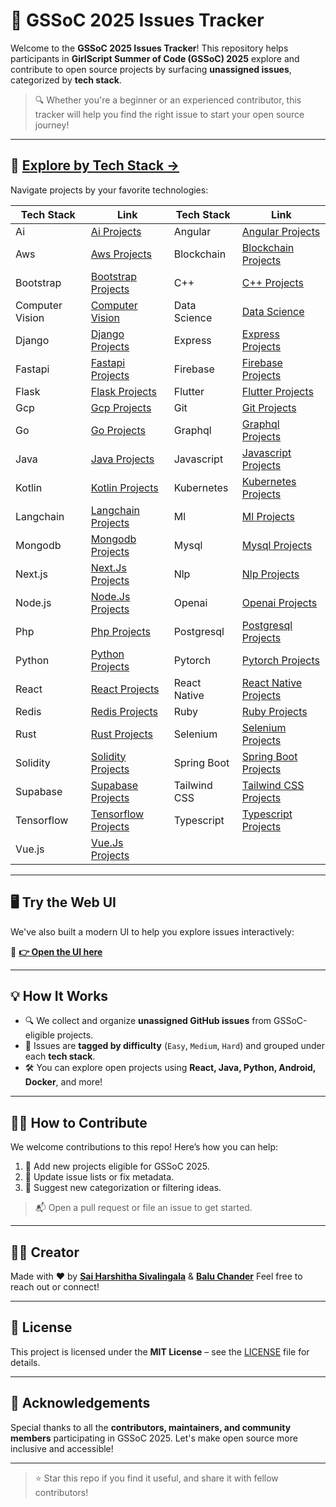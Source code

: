 # 🚀 GSSoC 2025 Issues Tracker

Welcome to the **GSSoC 2025 Issues Tracker**! This repository helps participants in **GirlScript Summer of Code (GSSoC) 2025** explore and contribute to open source projects by surfacing **unassigned issues**, categorized by **tech stack**.

> 🔍 Whether you're a beginner or an experienced contributor, this tracker will help you find the right issue to start your open source journey!

---

## 🧭 [Explore by Tech Stack →](issues/index.md)

Navigate projects by your favorite technologies:


| Tech Stack        | Link                          | Tech Stack         | Link                            |
|------------------|-------------------------------|--------------------|---------------------------------|
| Ai               | [Ai Projects](ai.md)          | Angular            | [Angular Projects](angular.md) |
| Aws              | [Aws Projects](aws.md)        | Blockchain         | [Blockchain Projects](blockchain.md) |
| Bootstrap        | [Bootstrap Projects](bootstrap.md) | C++           | [C++ Projects](c++.md)         |
| Computer Vision  | [Computer Vision](computer_vision.md) | Data Science     | [Data Science](data_science.md) |
| Django           | [Django Projects](django.md)  | Express            | [Express Projects](express.md) |
| Fastapi          | [Fastapi Projects](fastapi.md) | Firebase           | [Firebase Projects](firebase.md) |
| Flask            | [Flask Projects](flask.md)    | Flutter            | [Flutter Projects](flutter.md) |
| Gcp              | [Gcp Projects](gcp.md)        | Git                | [Git Projects](git.md)         |
| Go               | [Go Projects](go.md)          | Graphql            | [Graphql Projects](graphql.md) |
| Java             | [Java Projects](java.md)      | Javascript         | [Javascript Projects](javascript.md) |
| Kotlin           | [Kotlin Projects](kotlin.md)  | Kubernetes         | [Kubernetes Projects](kubernetes.md) |
| Langchain        | [Langchain Projects](langchain.md) | Ml            | [Ml Projects](ml.md)           |
| Mongodb          | [Mongodb Projects](mongodb.md) | Mysql              | [Mysql Projects](mysql.md)     |
| Next.js          | [Next.Js Projects](next.js.md) | Nlp                | [Nlp Projects](nlp.md)         |
| Node.js          | [Node.Js Projects](node.js.md) | Openai             | [Openai Projects](openai.md)   |
| Php              | [Php Projects](php.md)        | Postgresql         | [Postgresql Projects](postgresql.md) |
| Python           | [Python Projects](python.md)  | Pytorch            | [Pytorch Projects](pytorch.md) |
| React            | [React Projects](react.md)    | React Native       | [React Native Projects](react_native.md) |
| Redis            | [Redis Projects](redis.md)    | Ruby               | [Ruby Projects](ruby.md)       |
| Rust             | [Rust Projects](rust.md)      | Selenium           | [Selenium Projects](selenium.md) |
| Solidity         | [Solidity Projects](solidity.md) | Spring Boot     | [Spring Boot Projects](spring_boot.md) |
| Supabase         | [Supabase Projects](supabase.md) | Tailwind CSS     | [Tailwind CSS Projects](tailwind_css.md) |
| Tensorflow       | [Tensorflow Projects](tensorflow.md) | Typescript     | [Typescript Projects](typescript.md) |
| Vue.js           | [Vue.Js Projects](vue.js.md)  |                    |                                 |


---

## 🖥️ Try the Web UI

We've also built a modern UI to help you explore issues interactively:

🔗 **[👉 Open the UI here](https://gssoc2025.vercel.app/)**

---

## 💡 How It Works

- 🔍 We collect and organize **unassigned GitHub issues** from GSSoC-eligible projects.
- 🧠 Issues are **tagged by difficulty** (`Easy`, `Medium`, `Hard`) and grouped under each **tech stack**.
- 🛠️ You can explore open projects using **React, Java, Python, Android, Docker**, and more!

---

## 👩‍💻 How to Contribute

We welcome contributions to this repo! Here’s how you can help:

1. 📡 Add new projects eligible for GSSoC 2025.
2. 🔄 Update issue lists or fix metadata.
3. 🧠 Suggest new categorization or filtering ideas.

> 📬 Open a pull request or file an issue to get started.

---

## 👨‍💻 Creator

Made with ❤️ by **[Sai Harshitha Sivalingala](https://github.com/HarshithaSivalingala)** & **[Balu Chander](https://github.com/BaluDeshamoni)** 
Feel free to reach out or connect!

---


## 📄 License

This project is licensed under the **MIT License** – see the [LICENSE](LICENSE) file for details.

---

## 🙌 Acknowledgements

Special thanks to all the **contributors, maintainers, and community members** participating in GSSoC 2025. Let's make open source more inclusive and accessible!

---

> ⭐ Star this repo if you find it useful, and share it with fellow contributors!
